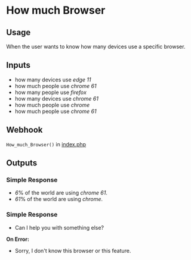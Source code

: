 # How much Browser
## Usage
When the user wants to know how many devices use a specific browser.
## Inputs
* how many devices use _edge_ _11_
* how much people use _chrome_ _61_
* how many people use _firefox_
* how many devices use _chrome_ _61_
* how much people use _chrome_
* how much people use _chrome_ _61_
## Webhook
`How_much_Browser()` in [index.php](../index.php)
## Outputs
### Simple Response
* _6_% of the world are using _chrome_ _61_.
* _61_% of the world are using _chrome_.
### Simple Response
* Can I help you with something else?

**On Error:**

* Sorry, I don't know this browser or this feature.
